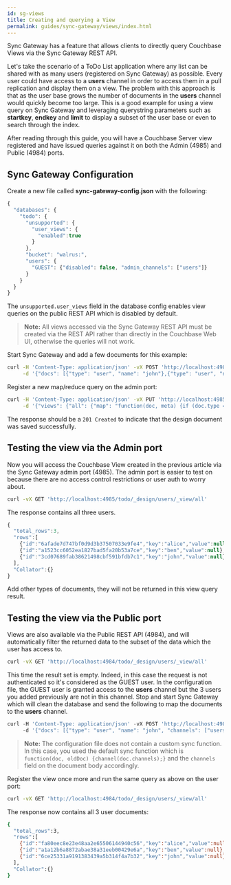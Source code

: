 ```yaml
---
id: sg-views
title: Creating and querying a View
permalink: guides/sync-gateway/views/index.html
---
```


Sync Gateway has a feature that allows clients to directly query Couchbase Views via the Sync Gateway REST API.

Let's take the scenario of a ToDo List application where any list can be shared with as many users (registered on Sync Gateway) as possible. Every user could have access to a **users** channel in order to access them in a pull replication and display them on a view. The problem with this approach is that as the user base grows the number of documents in the **users** channel would quickly become too large. This is a good example for using a view query on Sync Gateway and leveraging querystring parameters such as **startkey**, **endkey** and **limit** to display a subset of the user base or even to search through the index.

After reading through this guide, you will have a Couchbase Server view registered and have issued queries against it on both the Admin (4985) and Public (4984) ports.

## Sync Gateway Configuration

Create a new file called **sync-gateway-config.json** with the following:

```javascript
{
  "databases": {
    "todo": {
      "unsupported": {
        "user_views": {
          "enabled":true
        }
      },
      "bucket": "walrus:",
      "users": {
        "GUEST": {"disabled": false, "admin_channels": ["users"]}
      }
    }
  }
}
```

The `unsupported.user_views` field in the database config enables view queries on the public REST API which is disabled by default.

> **Note:** All views accessed via the Sync Gateway REST API must be created via the REST API rather than directly in the Couchbase Web UI, otherwise the queries will not work.

Start Sync Gateway and add a few documents for this example:

```bash
curl -H 'Content-Type: application/json' -vX POST 'http://localhost:4985/todo/_bulk_docs' \
     -d '{"docs": [{"type": "user", "name": "john"},{"type": "user", "name": "alice"},{"type": "user", "name": "ben"}]}'
```

Register a new map/reduce query on the admin port:

```bash
curl -H 'Content-Type: application/json' -vX PUT 'http://localhost:4985/todo/_design/users' \
     -d '{"views": {"all": {"map": "function(doc, meta) {if (doc.type == \"user\") {emit(doc.name, null);}}"}}}'
```

The response should be a `201 Created` to indicate that the design document was saved successfully.

## Testing the view via the Admin port

Now you will access the Couchbase View created in the previous article via the Sync Gateway admin port (4985). The admin port is easier to test on because there are no access control restrictions or user auth to worry about.

```bash
curl -vX GET 'http://localhost:4985/todo/_design/users/_view/all'
```

The response contains all three users.

```javascript
{
  "total_rows":3,
  "rows":[
    {"id":"6afade7d747bf0d9d3b37507033e9fe4","key":"alice","value":null},
    {"id":"a1523cc6052ea1827bad5fa20b53a7ce","key":"ben","value":null},
    {"id":"3cd07689fab38621498cbf591bfdb7c1","key":"john","value":null}
  ],
  "Collator":{}
}
```

Add other types of documents, they will not be returned in this view query result.

## Testing the view via the Public port

Views are also available via the Public REST API (4984), and will automatically filter the returned data to the subset of the data which the user has access to.

```bash
curl -vX GET 'http://localhost:4984/todo/_design/users/_view/all'
```

This time the result set is empty. Indeed, in this case the request is not authenticated so it's considered as the GUEST user. In the configuration file, the GUEST user is granted access to the **users** channel but the 3 users you added previously are not in this channel. Stop and start Sync Gateway which will clean the database and send the following to map the documents to the **users** channel.

```javascript
curl -H 'Content-Type: application/json' -vX POST 'http://localhost:4985/todo/_bulk_docs' \
     -d '{"docs": [{"type": "user", "name": "john", "channels": ["users"]},{"type": "user", "name": "alice", "channels": ["users"]},{"type": "user", "name": "ben", "channels": ["users"]}]}'
```

> **Note:** The configuration file does not contain a custom sync function. In this case, you used the default sync function which is `function(doc, oldDoc) {channel(doc.channels);}` and the `channels` field on the document body accordingly.

Register the view once more and run the same query as above on the user port:

```bash
curl -vX GET 'http://localhost:4984/todo/_design/users/_view/all'
```

The response now contains all 3 user documents:

```bash
{
  "total_rows":3,
  "rows":[
    {"id":"fa80eec8e23e48aa2e65506144940c56","key":"alice","value":null},
    {"id":"a1a12b6a8872abae38a31eeb00429e6a","key":"ben","value":null},
    {"id":"6ce25331a9191383439a5b314f4a7b32","key":"john","value":null}
  ],
  "Collator":{}
}
```